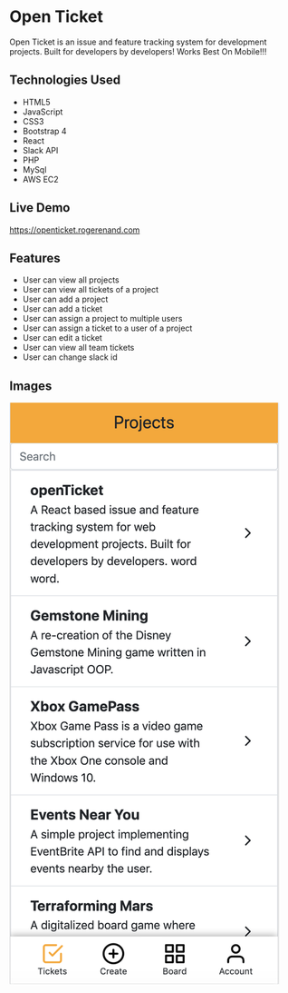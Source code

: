 # Open Ticket
Open Ticket is an issue and feature tracking system for development projects. Built for developers by developers! Works Best On Mobile!!!
## Technologies Used
* HTML5
* JavaScript
* CSS3
* Bootstrap 4
* React
* Slack API
* PHP 
* MySql
* AWS EC2

## Live Demo
https://openticket.rogerenand.com

## Features
* User can view all projects
* User can view all tickets of a project
* User can add a project
* User can add a ticket
* User can assign a project to multiple users
* User can assign a ticket to a user of a project
* User can edit a ticket
* User can view all team tickets
* User can change slack id

## Images
![My Tickets Page](https://github.com/enandr/open-ticket/blob/master/Screen%20Shot%202019-12-16%20at%206.22.42%20PM.png "My Tickets Page")
